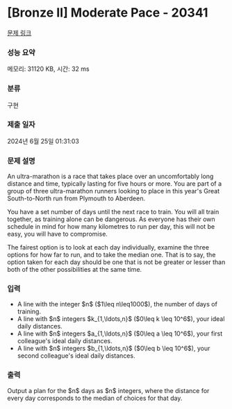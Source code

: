 # [Bronze II] Moderate Pace - 20341 

[문제 링크](https://www.acmicpc.net/problem/20341) 

### 성능 요약

메모리: 31120 KB, 시간: 32 ms

### 분류

구현

### 제출 일자

2024년 6월 25일 01:31:03

### 문제 설명

<p>An ultra-marathon is a race that takes place over an uncomfortably long distance and time, typically lasting for five hours or more. You are part of a group of three ultra-marathon runners looking to place in this year's Great South-to-North run from Plymouth to Aberdeen.</p>

<p>You have a set number of days until the next race to train. You will all train together, as training alone can be dangerous. As everyone has their own schedule in mind for how many kilometres to run per day, this will not be easy, you will have to compromise.</p>

<p>The fairest option is to look at each day individually, examine the three options for how far to run, and to take the median one. That is to say, the option taken for each day should be one that is not be greater or lesser than both of the other possibilities at the same time.</p>

### 입력 

 <ul>
	<li>A line with the integer $n$ ($1\leq n\leq1000$), the number of days of training.</li>
	<li>A line with $n$ integers $k_{1,\ldots,n}$ ($0\leq k \leq 10^6$), your ideal daily distances.</li>
	<li>A line with $n$ integers $a_{1,\ldots,n}$ ($0\leq a \leq 10^6$), your first colleague's ideal daily distances.</li>
	<li>A line with $n$ integers $b_{1,\ldots,n}$ ($0\leq b \leq 10^6$), your second colleague's ideal daily distances.</li>
</ul>

### 출력 

 <p>Output a plan for the $n$ days as $n$ integers, where the distance for every day corresponds to the median of choices for that day.</p>

